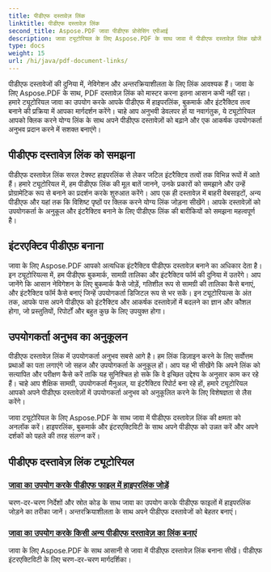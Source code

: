 ```yaml
---
title: पीडीएफ दस्तावेज़ लिंक
linktitle: पीडीएफ दस्तावेज़ लिंक
second_title: Aspose.PDF जावा पीडीएफ प्रोसेसिंग एपीआई
description: जावा ट्यूटोरियल के लिए Aspose.PDF के साथ जावा में पीडीएफ दस्तावेज़ लिंक खोजें। हाइपरलिंक, बुकमार्क और इंटरैक्टिव पीडीएफ़ आसानी से बनाएं।
type: docs
weight: 15
url: /hi/java/pdf-document-links/
---
```


पीडीएफ दस्तावेजों की दुनिया में, नेविगेशन और अन्तरक्रियाशीलता के लिए लिंक आवश्यक हैं। जावा के लिए Aspose.PDF के साथ, PDF दस्तावेज़ लिंक को मास्टर करना इतना आसान कभी नहीं रहा। हमारे ट्यूटोरियल जावा का उपयोग करके आपके पीडीएफ में हाइपरलिंक, बुकमार्क और इंटरैक्टिव तत्व बनाने की प्रक्रिया में आपका मार्गदर्शन करेंगे। चाहे आप अनुभवी डेवलपर हों या नवागंतुक, ये ट्यूटोरियल आपको क्लिक करने योग्य लिंक के साथ अपने पीडीएफ दस्तावेज़ों को बढ़ाने और एक आकर्षक उपयोगकर्ता अनुभव प्रदान करने में सशक्त बनाएंगे।

## पीडीएफ दस्तावेज़ लिंक को समझना

पीडीएफ दस्तावेज़ लिंक सरल टेक्स्ट हाइपरलिंक से लेकर जटिल इंटरैक्टिव तत्वों तक विभिन्न रूपों में आते हैं। हमारे ट्यूटोरियल में, हम पीडीएफ लिंक की मूल बातें जानने, उनके प्रकारों को समझाने और उन्हें प्रोग्रामेटिक रूप से बनाने का प्रदर्शन करके शुरुआत करेंगे। आप एक ही दस्तावेज़ में बाहरी वेबसाइटों, अन्य पीडीएफ और यहां तक कि विशिष्ट पृष्ठों पर क्लिक करने योग्य लिंक जोड़ना सीखेंगे। आपके दस्तावेज़ों को उपयोगकर्ता के अनुकूल और इंटरैक्टिव बनाने के लिए पीडीएफ लिंक की बारीकियों को समझना महत्वपूर्ण है।

## इंटरएक्टिव पीडीएफ़ बनाना

जावा के लिए Aspose.PDF आपको अत्यधिक इंटरैक्टिव पीडीएफ दस्तावेज़ बनाने का अधिकार देता है। इन ट्यूटोरियल्स में, हम पीडीएफ बुकमार्क, सामग्री तालिका और इंटरैक्टिव फॉर्म की दुनिया में उतरेंगे। आप जानेंगे कि आसान नेविगेशन के लिए बुकमार्क कैसे जोड़ें, गतिशील रूप से सामग्री की तालिका कैसे बनाएं, और इंटरैक्टिव फॉर्म कैसे बनाएं जिन्हें उपयोगकर्ता डिजिटल रूप से भर सकें। इन ट्यूटोरियल्स के अंत तक, आपके पास अपने पीडीएफ को इंटरैक्टिव और आकर्षक दस्तावेज़ों में बदलने का ज्ञान और कौशल होगा, जो प्रस्तुतियों, रिपोर्टों और बहुत कुछ के लिए उपयुक्त होगा।

## उपयोगकर्ता अनुभव का अनुकूलन

पीडीएफ दस्तावेज़ लिंक में उपयोगकर्ता अनुभव सबसे आगे है। हम लिंक डिज़ाइन करने के लिए सर्वोत्तम प्रथाओं का पता लगाएंगे जो सहज और उपयोगकर्ता के अनुकूल हों। आप यह भी सीखेंगे कि अपने लिंक को सत्यापित और परीक्षण कैसे करें ताकि यह सुनिश्चित हो सके कि वे इच्छित उद्देश्य के अनुसार काम कर रहे हैं। चाहे आप शैक्षिक सामग्री, उपयोगकर्ता मैनुअल, या इंटरैक्टिव रिपोर्ट बना रहे हों, हमारे ट्यूटोरियल आपको अपने पीडीएफ दस्तावेज़ों में उपयोगकर्ता अनुभव को अनुकूलित करने के लिए विशेषज्ञता से लैस करेंगे।

जावा ट्यूटोरियल के लिए Aspose.PDF के साथ जावा में पीडीएफ दस्तावेज़ लिंक की क्षमता को अनलॉक करें। हाइपरलिंक, बुकमार्क और इंटरएक्टिविटी के साथ अपने पीडीएफ को उन्नत करें और अपने दर्शकों को पहले की तरह संलग्न करें।

## पीडीएफ दस्तावेज़ लिंक ट्यूटोरियल
### [जावा का उपयोग करके पीडीएफ फाइल में हाइपरलिंक जोड़ें](./add-hyperlink-in-pdf-file-using-java/)
चरण-दर-चरण निर्देशों और स्रोत कोड के साथ जावा का उपयोग करके पीडीएफ फाइलों में हाइपरलिंक जोड़ने का तरीका जानें। अन्तरक्रियाशीलता के साथ अपने पीडीएफ दस्तावेजों को बेहतर बनाएं।
### [जावा का उपयोग करके किसी अन्य पीडीएफ दस्तावेज़ का लिंक बनाएं](./create-a-link-to-another-pdf-document-using-java/)
जावा के लिए Aspose.PDF के साथ आसानी से जावा में पीडीएफ दस्तावेज़ लिंक बनाना सीखें। पीडीएफ इंटरएक्टिविटी के लिए चरण-दर-चरण मार्गदर्शिका।